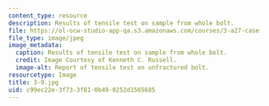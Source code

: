 ```yaml
---
content_type: resource
description: Results of tensile test on sample from whole bolt.
file: https://ol-ocw-studio-app-qa.s3.amazonaws.com/courses/3-a27-case-studies-in-forensic-metallurgy-fall-2007/c99ec22e3f733f810b490252d1565685_3-9.jpg
file_type: image/jpeg
image_metadata:
  caption: Results of tensile test on sample from whole bolt.
  credit: Image Courtesy of Kenneth C. Russell.
  image-alt: Report of tensile test on unfractured bolt.
resourcetype: Image
title: 3-9.jpg
uid: c99ec22e-3f73-3f81-0b49-0252d1565685
---
```

